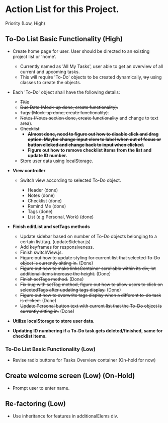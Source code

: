 # Action List for this Project.

Priority (Low, High)

## To-Do List Basic Functionality (High)
- Create home page for user. User should be directed to an existing project list or 'home'.
    - Currently named as 'All My Tasks', user able to get an overview of all current and upcoming tasks.
    - This will require 'To-Do' objects to be created dynamically, ~~try~~ using classes to create the objects.

- Each 'To-Do' object shall have the following details:
    - ~~Title~~
    - ~~Due Date (Mock-up done, create functionality).~~
    - ~~Tags (Mock-up done, create functionality).~~
    - ~~Notes (Notes section done, create functionality~~ and change to text area).
    - ~~Checklist~~
        - **~~Almost done, need to figure out how to disable click and drag option. Maybe change input elem to label when out of focus or button clicked and change back to input when clicked.~~**
        - **Figure out how to remove checklist items from the list and update ID number.**
    - Store user data using localStorage.

- **View controller**
    - Switch view according to selected To-Do object.
        
        - Header (done)
        - Notes (done)
        - Checklist (done)
        - Remind Me (done)
        - Tags (done)
        - List (e.g Personal, Work) (done)

- **Finish editList and setTags methods**
    - Update sidebar based on number of To-Do objects belonging to a certain list/tag. (updateSidebar.js)
    - Add keyframes for responsiveness.
    - Finish switchView.js.
    - ~~Figure out how to update styling for current list that selected To-Do object is currently sitting in.~~ (Done)
    - ~~Figure out how to make linksContainer scrollable within its div, let additional items increase the height.~~ (Done)
    - ~~Finish setTags method.~~ (Done)
    - ~~Fix bug with setTag method, figure out how to allow users to click on selectedTags after updating tags display.~~ (Done)
    - ~~Figure out how to overwrite tags display when a different to-do task is clicked.~~ (Done)
    - ~~Update Personal button text with current list that the To-Do object is currently sitting in.~~ (Done)

- **Utilize localStorage to store user data.**

- **Updating ID numbering if a To-Do task gets deleted/finished, same for checklist items.**




### To-Do List Basic Functionality (Low)
- Revise radio buttons for Tasks Overview container (On-hold for now)


## Create welcome screen (Low) (On-Hold)
- Prompt user to enter name.

## Re-factoring (Low)
- Use inheritance for features in additionalElems div.